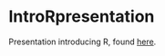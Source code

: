 IntroRpresentation
==================

Presentation introducing R, found <a href="http://rpubs.com/NateByers/introR" target="_blank">here</a>.
